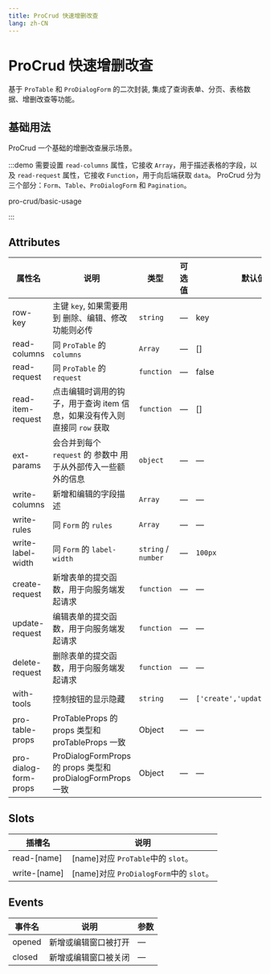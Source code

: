 ```yaml
---
title: ProCrud 快速增删改查
lang: zh-CN
---
```


# ProCrud 快速增删改查

基于 `ProTable` 和 `ProDialogForm` 的二次封装, 集成了查询表单、分页、表格数据、增删改查等功能。

## 基础用法

ProCrud 一个基础的增删改查展示场景。

:::demo 需要设置 `read-columns` 属性，它接收 `Array`，用于描述表格的字段，以及 `read-request` 属性，它接收 `Function`，用于向后端获取 `data`。 ProCrud 分为三个部分：`Form`、`Table`、`ProDialogForm` 和 `Pagination`。

pro-crud/basic-usage

:::

## Attributes

| 属性名                | 说明                                                                      | 类型                | 可选值 | 默认值                         |
| --------------------- | ------------------------------------------------------------------------- | ------------------- | ------ | ------------------------------ |
| row-key               | 主键 `key`, 如果需要用到 删除、编辑、修改 功能则必传                      | `string`            | —      | key                            |
| read-columns          | 同 `ProTable` 的 `columns`                                                | `Array`             | —      | []                             |
| read-request          | 同 `ProTable` 的 `request`                                                | `function`          | —      | false                          |
| read-item-request     | 点击编辑时调用的钩子，用于查询 item 信息，如果没有传入则直接同 `row` 获取 | `function`          | —      | []                             |
| ext-params            | 会合并到每个 `request` 的 参数中 用于从外部传入一些额外的信息             | `object`            | —      | —                              |
| write-columns         | 新增和编辑的字段描述                                                      | `Array`             | —      | —                              |
| write-rules           | 同 `Form` 的 `rules`                                                      | `Array`             | —      | —                              |
| write-label-width     | 同 `Form` 的 `label-width`                                                | `string` / `number` | —      | `100px`                        |
| create-request        | 新增表单的提交函数，用于向服务端发起请求                                  | `function`          | —      | —                              |
| update-request        | 编辑表单的提交函数，用于向服务端发起请求                                  | `function`          | —      | —                              |
| delete-request        | 删除表单的提交函数，用于向服务端发起请求                                  | `function`          | —      | —                              |
| with-tools            | 控制按钮的显示隐藏                                                        | `string`            | —      | `['create','update','delete']` |
| pro-table-props       | ProTableProps 的 props 类型和 proTableProps 一致                          | Object              | —      | —                              |
| pro-dialog-form-props | ProDialogFormProps 的 props 类型和 proDialogFormProps 一致                | Object              | —      | —                              |

## Slots

| 插槽名       | 说明                                    |
| ------------ | --------------------------------------- |
| read-[name]  | [name]对应 `ProTable`中的 `slot`。      |
| write-[name] | [name]对应 `ProDialogForm`中的 `slot`。 |

## Events

| 事件名 | 说明                 | 参数 |
| ------ | -------------------- | ---- |
| opened | 新增或编辑窗口被打开 | —    |
| closed | 新增或编辑窗口被关闭 | —    |
